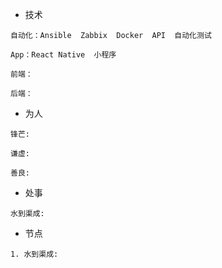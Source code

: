 * 技术

```
自动化：Ansible  Zabbix  Docker  API  自动化测试

App：React Native  小程序

前端：

后端：
```

* 为人

```
锋芒:

谦虚: 

善良:
```

* 处事

```
水到渠成:
```

* 节点

```
1. 水到渠成:
```






